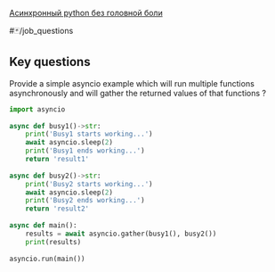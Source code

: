 [Асинхронный python без головной боли](https://habr.com/ru/articles/667630/)

#🃏/job_questions
## Key questions
Provide a simple asyncio example which will run multiple functions asynchronously and will gather the returned values of that functions
?
```python
import asyncio  
    
async def busy1()->str:  
    print('Busy1 starts working...')  
    await asyncio.sleep(2)  
    print('Busy1 ends working...')  
    return 'result1'  
  
async def busy2()->str:  
    print('Busy2 starts working...')  
    await asyncio.sleep(2)  
    print('Busy2 ends working...')  
    return 'result2'  
  
async def main():  
    results = await asyncio.gather(busy1(), busy2())  
    print(results)  
  
asyncio.run(main())
```
<!--SR:!2025-05-15,60,310-->

